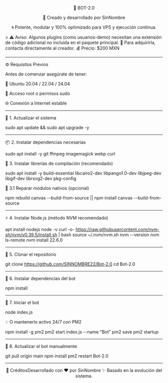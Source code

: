 
<div align="center">💠 BOT-2.0

🤖 Creado y desarrollado por SinNombre

🌀 Potente, modular y 100% optimizado para VPS y ejecución continua.



</div>> ⚠️ Aviso:
Algunos plugins (como usuarios-demo) necesitan una extensión de código adicional no incluida en el paquete principal.
🔑 Para adquirirla, contacta directamente al creador.
💰 Precio: $200 MXN




---

⚙️ Requisitos Previos

Antes de comenzar asegúrate de tener:

🐧 Ubuntu 20.04 / 22.04 / 24.04

🔐 Acceso root o permisos sudo

🌐 Conexión a Internet estable



---

🧩 1. Actualizar el sistema

sudo apt update && sudo apt upgrade -y


---

📦 2. Instalar dependencias necesarias

sudo apt install -y git ffmpeg imagemagick webp curl

🧰 3. Instalar librerías de compilación (recomendado)

sudo apt install -y build-essential libcairo2-dev libpango1.0-dev libjpeg-dev libgif-dev librsvg2-dev pkg-config

🔧 3.1 Reparar módulos nativos (opcional)

npm rebuild canvas --build-from-source || npm install canvas --build-from-source


---

⚡ 4. Instalar Node.js (método NVM recomendado)

apt install nodejs
node -v
curl -o- https://raw.githubusercontent.com/nvm-sh/nvm/v0.39.5/install.sh | bash
source ~/.nvm/nvm.sh
nvm --version
nvm ls-remote
nvm install 22.6.0


---

💾 5. Clonar el repositorio

git clone https://github.com/SINNOMBRE22/Bot-2.0
cd Bot-2.0


---

📘 6. Instalar dependencias del bot

npm install


---

🚀 7. Iniciar el bot

node index.js

💡 O mantenerlo activo 24/7 con PM2

npm install -g pm2
pm2 start index.js --name "Bot"
pm2 save
pm2 startup


---

🔄 8. Actualizar el bot manualmente

git pull origin main
npm install
pm2 restart Bot-2.0


---

<div align="center">🧠 CréditosDesarrollado con ❤️ por SinNombre
✨ Basado en la evolución del sistema.

</div>
